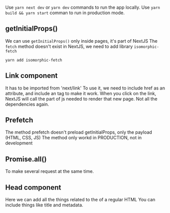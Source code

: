 Use `yarn next dev` or `yarn dev` commands to run the app locally.
Use `yarn build && yarn start` comman to run in production mode.

## getInitialProps()
We can use `getInitialProps()` only inside pages, it's part of NextJS
The `fetch` method doesn't exist in NextJS, we need to add library `isomorphic-fetch`

    yarn add isomorphic-fetch

## Link component
It has to be imported from 'next/link'
To use it, we need to include href as an attribute, and include an <a> tag to make it work.
When you click on the link, NextJS will call the part of js needed to render that new page. Not all the dependencies again.

## Prefetch
The method prefetch doesn't preload getInitialProps, only the payload (HTML, CSS, JS)
The method only workd in PRODUCTION, not in development

## Promise.all()

To make several request at the same time.

## Head component

Here we can add all the things related to the <head> of a regular HTML
You can include things like title and metadata.
